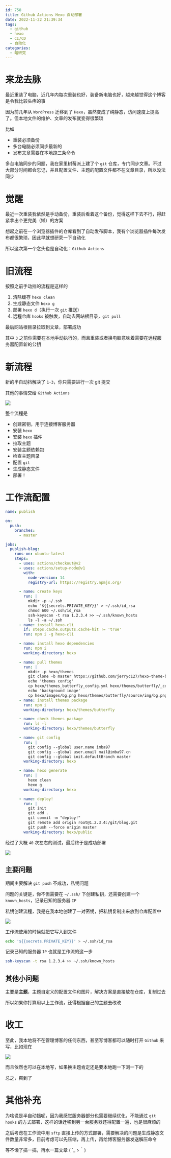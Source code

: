 ```yaml
---
id: 758
title: Github Actions Hexo 自动部署
date: 2022-11-22 21:39:34
tags:
  - github
  - hexo
  - CI/CD
  - 自动化
categories:
  - 瞎研究
---
```


# 来龙去脉

最近重装了电脑，近几年内每次重装也好，装备新电脑也好，越来越觉得这个博客是令我比较头疼的事

因为前几年从 `WordPress` 迁移到了 `Hexo`，虽然变成了纯静态，访问速度上提高了。但本地文件的维护、文章的发布就变得很繁琐

比如

- 重装必须备份
- 多台电脑必须同步最新的
- 发布文章需要在本地跑三条命令

<!--more-->

多台电脑同步的问题，我在家里树莓派上建了个 `git` 仓库，专门同步文章。不过大部分时间都会忘记，并且配置文件、主题的配置文件都不在文章目录，所以没法同步

# 觉醒

最近一次重装我依然是手动备份，重装后看着这个备份，觉得这样下去不行，得赶紧拿出个更完美（懒）的方案

想起之前在一个浏览器插件的仓库看到了自动发布脚本，我有个浏览器插件每次发布都很繁琐，因此早就想研究一下自动化

所以这次第一个念头也是自动化：`Github Actions`

# 旧流程

按照之前手动挡的流程是这样的

1. 清除缓存 `hexo clean`
2. 生成静态文件 `hexo g`
3. 部署 `hexo d`（执行一次 `git` 推送）
4. 远程仓库 `hooks` 被触发，自动去网站根目录，`git pull`

最后网站根目录拉取到文章，部署成功

其中 `3` 之前你需要在本地手动执行的，而且重装或者换电脑意味着需要在远程服务器配置新的公钥

# 新流程

新的半自动挡解决了 `1-3`，你只需要进行一次 git 提交

其他的事情交给 `Github Actions`

![](https://imba97.cn/uploads/2022/11/github-actions-hexo-1.png)

整个流程是

- 创建密钥，用于连接博客服务器
- 安装 `hexo`
- 安装 `hexo` 插件
- 拉取主题
- 安装主题依赖包
- 检查主题目录
- 配置 `git`
- 生成静态文件
- 部署！

# 工作流配置

```yaml
name: publish

on:
  push:
    branches:
      - master

jobs:
  publish-blog:
    runs-on: ubuntu-latest
    steps:
      - uses: actions/checkout@v2
      - uses: actions/setup-node@v1
        with:
          node-version: 14
          registry-url: https://registry.npmjs.org/

      - name: create keys
        run: |
          mkdir -p ~/.ssh
          echo '${{secrets.PRIVATE_KEY}}' > ~/.ssh/id_rsa
          chmod 600 ~/.ssh/id_rsa
          ssh-keyscan -t rsa 1.2.3.4 >> ~/.ssh/known_hosts
          ls -l -a ~/.ssh
      - name: install hexo-cli
        if: steps.cache.outputs.cache-hit != 'true'
        run: npm i -g hexo-cli

      - name: install hexo dependencies
        run: npm i
        working-directory: hexo

      - name: pull themes
        run: |
          mkdir -p hexo/themes
          git clone -b master https://github.com/jerryc127/hexo-theme-butterfly.git hexo/themes/butterfly
          echo 'themes config'
          cp hexo/themes_butterfly_config.yml hexo/themes/butterfly/_config.yml
          echo 'background image'
          cp hexo/images/bg.png hexo/themes/butterfly/source/img/bg.png
      - name: install themes package
        run: npm i
        working-directory: hexo/themes/butterfly

      - name: check themes package
        run: ls -l
        working-directory: hexo/themes/butterfly

      - name: git config
        run: |
          git config --global user.name imba97
          git config --global user.email mail@imba97.cn
          git config --global init.defaultBranch master
        working-directory: hexo

      - name: hexo generate
        run: |
          hexo clean
          hexo g
        working-directory: hexo

      - name: deploy!
        run: |
          git init
          git add .
          git commit -m "deploy!"
          git remote add origin root@1.2.3.4:/git/blog.git
          git push --force origin master
        working-directory: hexo/public
```

经过了大概 `40` 次左右的测试，最后终于是成功部署

![](https://imba97.cn/uploads/2022/11/github-actions-hexo-2.png)

## 主要问题

期间主要解决 `git push` 不成功，私钥问题

问题的关键是，你不但需要在 `~/.ssh/` 下创建私钥，还需要创建一个 `known_hosts`，记录已知的服务器 `IP`

私钥创建流程，我是在我本地创建了一对密钥，把私钥复制出来放到仓库配置中

![](https://imba97.cn/uploads/2022/11/github-actions-hexo-3.png)

工作流使用的时候就把它写入到文件

```bash
echo '${{secrets.PRIVATE_KEY}}' > ~/.ssh/id_rsa
```

记录已知的服务器 `IP` 也就是工作流的这一步

```bash
ssh-keyscan -t rsa 1.2.3.4 >> ~/.ssh/known_hosts
```

## 其他小问题

主要是**主题**，主题自定义的配置文件和图片，解决方案是直接放在仓库，复制过去

所以如果你打算用以上工作流，还得根据自己的主题去改改

# 收工

至此，我本地将不在管理博客的任何东西，甚至写博客都可以随时打开 `Github` 来写，比如现在

![](https://imba97.cn/uploads/2022/11/github-actions-hexo-4.png)

而且依然也可以在本地写，如果换主题肯定还是要本地跑一下测一下的

总之，爽到了

# 其他补充

为啥说是半自动挡呢，因为我感觉服务器部分也需要继续优化，不能通过 `git hooks` 的方式部署，这样的话迁移到另一台服务器还得配置一遍，也是很麻烦的

之后考虑在工作流中用 `sftp` 直接上传的方式部署，需要解决的问题是生成静态文件数量非常多，目前考虑可以先压缩，再上传，再给博客服务器发送解压命令

等不懒了搞一搞，再水一篇文章 ( ´_ゝ｀)

